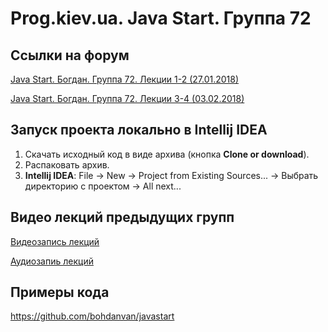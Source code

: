 Prog.kiev.ua. Java Start. Группа 72
===

## Cсылки на форум

[Java Start. Богдан. Группа 72. Лекции 1-2 (27.01.2018)](https://prog.kiev.ua/forum/index.php/topic,3419.0.html)

[Java Start. Богдан. Группа 72. Лекции 3-4 (03.02.2018)](https://prog.kiev.ua/forum/index.php/topic,3439.0.html)

## Запуск проекта локально в Intellij IDEA

1. Скачать исходный код в виде архива (кнопка **Clone or download**).
2. Распаковать архив.
3. **Intellij IDEA**: File -> New -> Project from Existing Sources... -> Выбрать директорию с проектом -> All next...

## Видео лекций предыдущих групп

[Видеозапись лекций](https://mega.nz/#F!SRclnQQT)

[Аудиозапиь лекций](https://mega.nz/#F!GY8UjTBS)

## Примеры кода

https://github.com/bohdanvan/javastart
